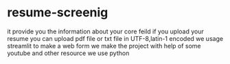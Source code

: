 # resume-screenig
it provide you the information about your core feild if you upload your resume
you can upload pdf file or txt file in UTF-8,latin-1 encoded
we usage streamlit to make a web form
we make the project with help of some youtube and other resource
we use python
